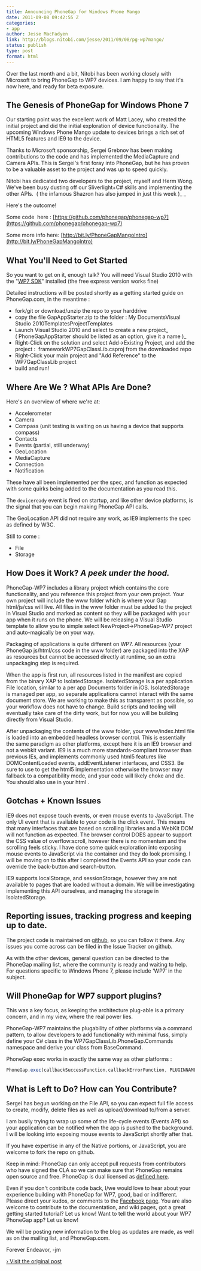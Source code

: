 ```yaml
---
title: Announcing PhoneGap for Windows Phone Mango
date: 2011-09-08 09:42:55 Z
categories:
- app
author: Jesse MacFadyen
link: http://blogs.nitobi.com/jesse/2011/09/08/pg-wp7mango/
status: publish
type: post
format: html
---
```


Over the last month and a bit, Nitobi has been working closely with Microsoft to bring PhoneGap to WP7 devices. I am happy to say that it's now here, and ready for beta exposure.

## The Genesis of PhoneGap for Windows Phone 7

Our starting point was the excellent work of Matt Lacey, who created the initial project and did the initial exploration of device functionality. The upcoming Windows Phone Mango update to devices brings a rich set of HTML5 features and IE9 to the device.

Thanks to Microsoft sponsorship, Sergei Grebnov has been making contributions to the code and has implemented the MediaCapture and Camera APIs. This is Sergei's first foray into PhoneGap, but he has proven to be a valuable asset to the project and was up to speed quickly.

Nitobi has dedicated two developers to the project, myself and Herm Wong. We've been busy dusting off our Sliverlight+C# skills and implementing the other APIs.  ( the infamous Shazron has also jumped in just this week )_ _

Here's the outcome!

Some code  here : [https://github.com/phonegap/phonegap-wp7](https://github.com/phonegap/phonegap-wp7)

[](https://github.com/phonegap/phonegap-wp7)Some more info here: [http://bit.ly/PhoneGapMangoIntro](http://bit.ly/PhoneGapMangoIntro)

## What You'll Need to Get Started

So you want to get on it, enough talk? You will need Visual Studio 2010 with the "[WP7 SDK](http://create.msdn.com/en-us/home/getting_started)" installed (the free express version works fine)

Detailed instructions will be posted shortly as a getting started guide on PhoneGap.com, in the meantime :

* fork/git or download/unzip the repo to your harddrive
* copy the file GapAppStarter.zip to the folder : My DocumentsVisual Studio 2010TemplatesProjectTemplates
* Launch Visual Studio 2010 and select to create a new project_ ( PhoneGapAppStarter should be listed as an option, give it a name )_
* Right-Click on the solution and select Add->Existing Project, and add the project :  frameworkWP7GapClassLib.csproj from the downloaded repo
* Right-Click your main project and "Add Reference" to the WP7GapClassLib project
* build and run!

## Where Are We ? What APIs Are Done?

Here's an overview of where we're at:

* Accelerometer
* Camera
* Compass (unit testing is waiting on us having a device that supports compass)
* Contacts
* Events (partial, still underway)
* GeoLocation
* MediaCapture
* Connection
* Notification

These have all been implemented per the spec, and function as expected with some quirks being added to the documentation as you read this.

The `deviceready` event is fired on startup, and like other device platforms, is the signal that you can begin making PhoneGap API calls.

The GeoLocation API did not require any work, as IE9 implements the spec as defined by W3C.

Still to come :

* File
* Storage

## How Does it Work? _A peek under the hood._

PhoneGap-WP7 includes a library project which contains the core functionality, and you reference this project from your own project. Your own project will include the www folder which is where your Gap html/js/css will live. All files in the www folder must be added to the project in Visual Studio and marked as content so they will be packaged with your app when it runs on the phone. We will be releasing a Visual Studio template to allow you to simple select NewProject->PhoneGap-WP7 project and auto-magically be on your way.

Packaging of applications is quite different on WP7\. All resources (your PhoneGap js/html/css code in the www folder) are packaged into the XAP as resources but cannot be accessed directly at runtime, so an extra unpackaging step is required.

When the app is first run, all resources listed in the manifest are copied from the binary XAP to IsolatedStorage. IsolatedStorage is a per application File location, similar to a per app Documents folder in iOS. IsolatedStorage is managed per app, so separate applications cannot interact with the same document store. We are working to make this as transparent as possible, so your workflow does not have to change. Build scripts and tooling will eventually take care of the dirty work, but for now you will be building directly from Visual Studio.

After unpackaging the contents of the www folder, your www/index.html file is loaded into an embedded headless browser control. This is essentially the same paradigm as other platforms, except here it is an IE9 browser and not a webkit variant. IE9 is a much more standards-compliant browser than previous IEs, and implements commonly used html5 features like DOMContentLoaded events, addEventListener interfaces, and CSS3\. Be sure to use to get the html5 implementation otherwise the browser may fallback to a compatibility mode, and your code will likely choke and die. You should also use in your html .

## Gotchas + Known Issues

IE9 does not expose touch events, or even mouse events to JavaScript. The only UI event that is available to your code is the click event. This means that many interfaces that are based on scrolling libraries and a WebKit DOM will not function as expected. The browser control DOES appear to support the CSS value of overflow:scroll, however there is no momentum and the scrolling feels sticky. I have done some quick exploration into exposing mouse events to JavaScript via the container and they do look promising. I will be moving on to this after I completed the Events API so your code can override the back-button and search-button.

IE9 supports localStorage, and sessionStorage, however they are not available to pages that are loaded without a domain. We will be investigating implementing this API ourselves, and managing the storage in IsolatedStorage.

## Reporting issues, tracking progress and keeping up to date.

The project code is maintained on [github](https://github.com/phonegap/phonegap-wp7), so you can follow it there. Any issues you come across can be filed in the Issue Tracker on github.

As with the other devices, general question can be directed to the PhoneGap mailing list, where the community is ready and waiting to help. For questions specific to Windows Phone 7, please include 'WP7′ in the subject.

## Will PhoneGap for WP7 support plugins?

This was a key focus, as keeping the architecture plug-able is a primary concern, and in my view, where the real power lies.

PhoneGap-WP7 maintains the plugability of other platforms via a command pattern, to allow developers to add functionality with minimal fuss, simply define your C# class in the WP7GapClassLib.PhoneGap.Commands namespace and derive your class from BaseCommand.

PhoneGap exec works in exactly the same way as other platforms :

```js
PhoneGap.exec(callbackSuccessFunction,callbackErrorFunction, PLUGINNAME, PLUGINMETHODNAME, paramObj);
```

## What is Left to Do? How can You Contribute?

Sergei has begun working on the File API, so you can expect full file access to create, modify, delete files as well as upload/download to/from a server.

I am busily trying to wrap up some of the life-cycle events (Events API) so your application can be notified when the app is pushed to the background. I will be looking into exposing mouse events to JavaScript shortly after that.

If you have expertise in any of the Native portions, or JavaScript, you are welcome to fork the repo on github.

Keep in mind: PhoneGap can only accept pull requests from contributors who have signed the CLA so we can make sure that PhoneGap remains open source and free. PhoneGap is dual licensed as [defined here](http://www.phonegap.com/about/license).

Even if you don't contribute code back, I/we would love to hear about your experience building with PhoneGap for WP7, good, bad or indifferent. Please direct your kudos, or comments to the [Facebook page](http://www.facebook.com/PhoneGap). You are also welcome to contribute to the documentation, and wiki pages, got a great getting started tutorial? Let us know! Want to tell the world about your WP7 PhoneGap app? Let us know!

We will be posting new information to the blog as updates are made, as well as on the mailing list, and PhoneGap.com.

Forever Endeavor,
-jm

[› Visit the original post](http://blogs.nitobi.com/jesse/2011/09/08/pg-wp7mango/)
